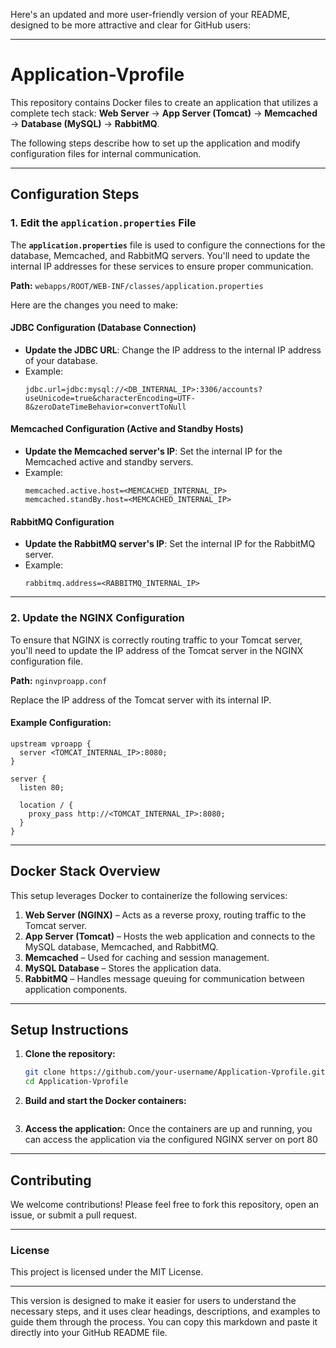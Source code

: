 Here's an updated and more user-friendly version of your README, designed to be more attractive and clear for GitHub users:

---

# Application-Vprofile

This repository contains Docker files to create an application that utilizes a complete tech stack: **Web Server** → **App Server (Tomcat)** → **Memcached** → **Database (MySQL)** → **RabbitMQ**.

The following steps describe how to set up the application and modify configuration files for internal communication.

---

## Configuration Steps

### 1. **Edit the `application.properties` File**

The **`application.properties`** file is used to configure the connections for the database, Memcached, and RabbitMQ servers. You'll need to update the internal IP addresses for these services to ensure proper communication.

**Path:** `webapps/ROOT/WEB-INF/classes/application.properties`

Here are the changes you need to make:

#### **JDBC Configuration (Database Connection)**

- **Update the JDBC URL**: Change the IP address to the internal IP address of your database.
- Example:
  ```properties
  jdbc.url=jdbc:mysql://<DB_INTERNAL_IP>:3306/accounts?useUnicode=true&characterEncoding=UTF-8&zeroDateTimeBehavior=convertToNull
  ```

#### **Memcached Configuration (Active and Standby Hosts)**

- **Update the Memcached server's IP**: Set the internal IP for the Memcached active and standby servers.
- Example:
  ```properties
  memcached.active.host=<MEMCACHED_INTERNAL_IP>
  memcached.standBy.host=<MEMCACHED_INTERNAL_IP>
  ```

#### **RabbitMQ Configuration**

- **Update the RabbitMQ server's IP**: Set the internal IP for the RabbitMQ server.
- Example:
  ```properties
  rabbitmq.address=<RABBITMQ_INTERNAL_IP>
  ```

---

### 2. **Update the NGINX Configuration**

To ensure that NGINX is correctly routing traffic to your Tomcat server, you'll need to update the IP address of the Tomcat server in the NGINX configuration file.

**Path:** `nginvproapp.conf`

Replace the IP address of the Tomcat server with its internal IP.

#### **Example Configuration:**

```nginx
upstream vproapp {
  server <TOMCAT_INTERNAL_IP>:8080;
}

server {
  listen 80;
  
  location / {
    proxy_pass http://<TOMCAT_INTERNAL_IP>:8080;
  }
}
```

---

## Docker Stack Overview

This setup leverages Docker to containerize the following services:

1. **Web Server (NGINX)** – Acts as a reverse proxy, routing traffic to the Tomcat server.
2. **App Server (Tomcat)** – Hosts the web application and connects to the MySQL database, Memcached, and RabbitMQ.
3. **Memcached** – Used for caching and session management.
4. **MySQL Database** – Stores the application data.
5. **RabbitMQ** – Handles message queuing for communication between application components.

---

## Setup Instructions

1. **Clone the repository:**
   ```bash
   git clone https://github.com/your-username/Application-Vprofile.git
   cd Application-Vprofile
   ```

2. **Build and start the Docker containers:**
   ```bash
   
   ```

3. **Access the application:**
   Once the containers are up and running, you can access the application via the configured NGINX server on port 80

---

## Contributing

We welcome contributions! Please feel free to fork this repository, open an issue, or submit a pull request.

---

### **License**

This project is licensed under the MIT License.

---

This version is designed to make it easier for users to understand the necessary steps, and it uses clear headings, descriptions, and examples to guide them through the process. You can copy this markdown and paste it directly into your GitHub README file.
